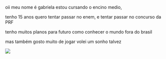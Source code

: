 oii meu nome é gabriela estou cursando o encino medio, 

tenho 15 anos quero tentar passar no enem, e tentar passar no concurso da PRF

tenho muitos planos para futuro como conhecer o mundo fora do brasil

mas também gosto muito de jogar volei um sonho talvez 

![](https://media1.tenor.com/m/6dOf85BKov0AAAAC/haikyuu-anime.gif)



